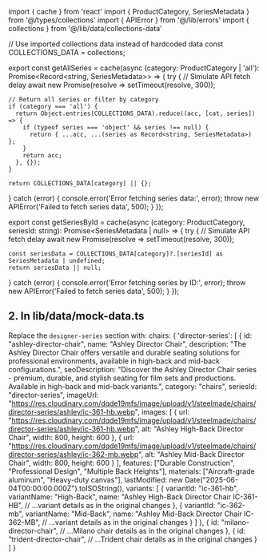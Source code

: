  
 import { cache } from 'react'
import { ProductCategory, SeriesMetadata } from '@/types/collections'
import { APIError } from '@/lib/errors'
import { collections } from '@/lib/data/collections-data'

// Use imported collections data instead of hardcoded data
const COLLECTIONS_DATA = collections;

export const getAllSeries = cache(async (category: ProductCategory | 'all'): Promise<Record<string, SeriesMetadata>> => {
  try {
    // Simulate API fetch delay
    await new Promise(resolve => setTimeout(resolve, 300));
    
    // Return all series or filter by category
    if (category === 'all') {
      return Object.entries(COLLECTIONS_DATA).reduce((acc, [cat, series]) => {
        if (typeof series === 'object' && series !== null) {
          return { ...acc, ...(series as Record<string, SeriesMetadata>) };
        }
        return acc;
      }, {});
    }
    
    return COLLECTIONS_DATA[category] || {};
  } catch (error) {
    console.error('Error fetching series data:', error);
    throw new APIError('Failed to fetch series data', 500);
  }
});

export const getSeriesById = cache(async (category: ProductCategory, seriesId: string): Promise<SeriesMetadata | null> => {
  try {
    // Simulate API fetch delay
    await new Promise(resolve => setTimeout(resolve, 300));
    
    const seriesData = COLLECTIONS_DATA[category]?.[seriesId] as SeriesMetadata | undefined;
    return seriesData || null;
  } catch (error) {
    console.error('Error fetching series by ID:', error);
    throw new APIError('Failed to fetch series data', 500);
  }
});


## 2. In lib/data/mock-data.ts

Replace the `designer-series` section with:
chairs: {
  'director-series': [
    {
      id: "ashley-director-chair",
      name: "Ashley Director Chair",
      description: "The Ashley Director Chair offers versatile and durable seating solutions for professional environments, available in high-back and mid-back configurations.",
      seoDescription: "Discover the Ashley Director Chair series - premium, durable, and stylish seating for film sets and productions. Available in high-back and mid-back variants.",
      category: "chairs",
      seriesId: "director-series",
      imageUrl: "https://res.cloudinary.com/dqde19mfs/image/upload/v1/steelmade/chairs/director-series/ashley/ic-361-hb.webp",
      images: [
        { url: "https://res.cloudinary.com/dqde19mfs/image/upload/v1/steelmade/chairs/director-series/ashley/ic-361-hb.webp", alt: "Ashley High-Back Director Chair", width: 800, height: 600 },
        { url: "https://res.cloudinary.com/dqde19mfs/image/upload/v1/steelmade/chairs/director-series/ashley/ic-362-mb.webp", alt: "Ashley Mid-Back Director Chair", width: 800, height: 600 }
      ],
      features: ["Durable Construction", "Professional Design", "Multiple Back Heights"],
      materials: ["Aircraft-grade aluminum", "Heavy-duty canvas"],
      lastModified: new Date("2025-06-04T00:00:00.000Z").toISOString(),
      variants: [
        {
          variantId: "ic-361-hb",
          variantName: "High-Back",
          name: "Ashley High-Back Director Chair IC-361-HB",
          // ...variant details as in the original changes
        },
        {
          variantId: "ic-362-mb",
          variantName: "Mid-Back",
          name: "Ashley Mid-Back Director Chair IC-362-MB",
          // ...variant details as in the original changes
        }
      ]
    },
    {
      id: "milano-director-chair",
      // ...Milano chair details as in the original changes
    },
    {
      id: "trident-director-chair",
      // ...Trident chair details as in the original changes
    }
  ]
}
